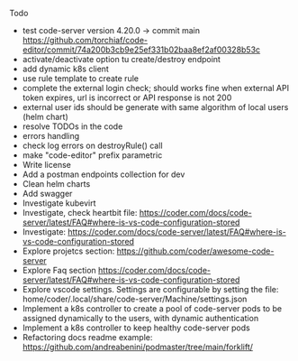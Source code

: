 Todo

- test code-server version 4.20.0 -> commit main https://github.com/torchiaf/code-editor/commit/74a200b3cb9e25ef331b02baa8ef2af00328b53c
- activate/deactivate option tu create/destroy endpoint 
- add dynamic k8s client
- use rule template to create rule
- complete the external login check; should works fine when external API token expires, url is incorrect or API response is not 200
- external user ids should be generate with same algorithm of local users (helm chart)
- resolve TODOs in the code
- errors handling
- check log errors on destroyRule() call
- make "code-editor" prefix parametric
- Write license
- Add a postman endpoints collection for dev
- Clean helm charts
- Add swagger
- Investigate kubevirt
- Investigate, check heartbit file: https://coder.com/docs/code-server/latest/FAQ#where-is-vs-code-configuration-stored
- Investigate: https://coder.com/docs/code-server/latest/FAQ#where-is-vs-code-configuration-stored
- Explore projetcs section: https://github.com/coder/awesome-code-server
- Explore Faq section https://coder.com/docs/code-server/latest/FAQ#where-is-vs-code-configuration-stored
- Explore vscode settings. Settings are configurable by setting the file: home/coder/.local/share/code-server/Machine/settings.json
- Implement a k8s controller to create a pool of code-server pods to be assigned dynamically to the users, with dynamic authentication 
- Implement a k8s controller to keep healthy code-server pods
- Refactoring docs
  readme example: https://github.com/andreabenini/podmaster/tree/main/forklift/
